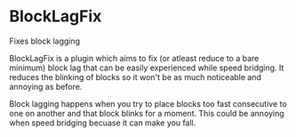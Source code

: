 # BlockLagFix
Fixes block lagging

BlockLagFix is a plugin which aims to fix (or atleast reduce to a bare minimum) block lag that can be easily experienced while speed bridging. It reduces the blinking of blocks so it won't be as much noticeable and annoying as before.

Block lagging happens when you try to place blocks too fast consecutive to one on another and that block blinks for a moment. This could be annoying when speed bridging becuase it can make you fall.